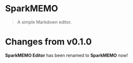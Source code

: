 # SparkMEMO
> A simple Markdown editor.

# Changes from v0.1.0
**SparkMEMO Editor** has been renamed to **SparkMEMO** now!

